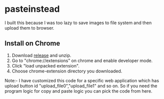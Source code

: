 # pasteinstead

I built this because I was too lazy to save images to file system and then upload them to browser.

## Install on Chrome 
1. Download [release](https://github.com/theadiy/pasteinstead/archive/refs/heads/main.zip) and unzip.
2. Go to "chrome://extensions" on chrome and enable developer mode.
3. Click "load unpacked extension".
4. Choose chrome-extension directory you downloaded.

Note:- I have customized this code for a specific web application which has upload button id "upload_file0","upload_file1" and so on. So if you need the program logic for copy and paste logic you can pick the code from here.



